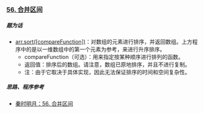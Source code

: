 ### [56. 合并区间](https://leetcode-cn.com/problems/merge-intervals/)





##### 题为话

* [arr.sort([compareFunction])](https://developer.mozilla.org/zh-CN/docs/Web/JavaScript/Reference/Global_Objects/Array/sort)：对数组的元素进行排序，并返回数组。上方程序中的是以一维数组中的第一个元素为参考，来进行升序排序。
  * compareFunction（可选）：用来指定按某种顺序进行排列的函数。
  * 返回值：排序后的数组。请注意，数组已原地排序，并且不进行复制。
  * 注：由于它取决于具体实现，因此无法保证排序的时间和空间复杂性。



##### 思路、程序参考

* [秦时明月：56. 合并区间](https://leetcode-cn.com/problems/merge-intervals/solution/56-he-bing-qu-jian-by-alexer-660/)